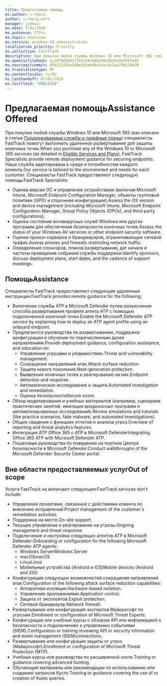 ```yaml
---
title: Предлагаемая помощь
ms.author: v-rberg
author: v-rberg-msft
manager: jimmuir
ms.date: 7/01/2020
ms.audience: ITPro
ms.topic: overview
ms.service: windows-10-administration
localization_priority: Priority
ms.collection: FastTrack
description: При покупке любой службы Windows 10 или Microsoft 365 специалисты FastTrack помогут выполнить удаленное развертывание для защиты конечных точек. Наша служба адаптирована к среде и потребностям каждого клиента.
ms.openlocfilehash: ec29f863b01ffb312b7b8b299580e5e38f60fa9d
ms.sourcegitcommit: 850211891e549e582e649a1dacdc2aa79b520b39
ms.translationtype: MT
ms.contentlocale: ru-RU
ms.lasthandoff: 07/01/2020
ms.locfileid: "45011529"
---
```

# <a name="assistance-offered"></a><span data-ttu-id="1c1e7-104">Предлагаемая помощь</span><span class="sxs-lookup"><span data-stu-id="1c1e7-104">Assistance Offered</span></span>  

<span data-ttu-id="1c1e7-105">При покупке любой службы Windows 10 или Microsoft 365 (как описано в статье [Поддерживаемые службы и тарифные планы](M365-eligible-services-and-plans.md)) специалисты FastTrack помогут выполнить удаленное развертывание для защиты конечных точек.</span><span class="sxs-lookup"><span data-stu-id="1c1e7-105">When you purchase any of the Windows 10 or Microsoft 365 services (as detailed in [Eligible Services and Plans](M365-eligible-services-and-plans.md)), FastTrack Specialists provide remote deployment guidance for securing endpoints.</span></span> <span data-ttu-id="1c1e7-106">Наша служба адаптирована к среде и потребностям каждого клиента.</span><span class="sxs-lookup"><span data-stu-id="1c1e7-106">Our service is tailored to the environment and needs for each customer.</span></span> <span data-ttu-id="1c1e7-107">Специалисты FastTrack предоставляют следующую помощь:</span><span class="sxs-lookup"><span data-stu-id="1c1e7-107">FastTrack Specialists:</span></span>
- <span data-ttu-id="1c1e7-108">Оценка версии ОС и управление устройствами (включая Microsoft Intune, Microsoft Endpoint Configuration Manager, объекты групповой политики (GPO) и сторонние конфигурации).</span><span class="sxs-lookup"><span data-stu-id="1c1e7-108">Assess the OS version and device management (including Microsoft Intune, Microsoft Endpoint Configuration Manager, Group Policy Objects (GPOs), and third-party configurations).</span></span>
- <span data-ttu-id="1c1e7-109">Оценка состояния антивирусных служб Windows или других программ для обеспечения безопасности конечных точек.</span><span class="sxs-lookup"><span data-stu-id="1c1e7-109">Assess the status of your Windows AV services or other endpoint security software.</span></span>
- <span data-ttu-id="1c1e7-110">Оценка прокси-серверов и брандмауэров, ограничивающих сетевой трафик.</span><span class="sxs-lookup"><span data-stu-id="1c1e7-110">Assess proxies and firewalls restricting network traffic.</span></span>
- <span data-ttu-id="1c1e7-111">Определение спонсоров, планов развертывания, дат начала и частоты проведения собраний службы поддержки.</span><span class="sxs-lookup"><span data-stu-id="1c1e7-111">Identify sponsors, discuss deployment plans, start dates, and the cadence of support meetings.</span></span>

## <a name="assistance"></a><span data-ttu-id="1c1e7-112">Помощь</span><span class="sxs-lookup"><span data-stu-id="1c1e7-112">Assistance</span></span>

<span data-ttu-id="1c1e7-113">Специалисты FastTrack предоставляют следующие удаленные инструкции:</span><span class="sxs-lookup"><span data-stu-id="1c1e7-113">FastTrack provides remote guidance for the following:</span></span>
- <span data-ttu-id="1c1e7-114">Включение службы ATP в Microsoft Defender путем разъяснения способа развертывания профиля агента ATP с помощью подключенной конечной точки.</span><span class="sxs-lookup"><span data-stu-id="1c1e7-114">Enable the Microsoft Defender ATP service by explaining how to deploy an ATP agent profile using an onboard endpoint.</span></span>
- <span data-ttu-id="1c1e7-115">Предлагаются руководства по развертыванию, поддержка конфигурации и обучение по перечисленным далее направлениям.</span><span class="sxs-lookup"><span data-stu-id="1c1e7-115">Provide deployment guidance, configuration assistance, and education on:</span></span>
    - <span data-ttu-id="1c1e7-116">Управление угрозами и уязвимостями.</span><span class="sxs-lookup"><span data-stu-id="1c1e7-116">Threat and vulnerability management.</span></span>
    - <span data-ttu-id="1c1e7-117">Сокращение направлений атак.</span><span class="sxs-lookup"><span data-stu-id="1c1e7-117">Attack surface reduction.</span></span>
    - <span data-ttu-id="1c1e7-118">Защита нового поколения.</span><span class="sxs-lookup"><span data-stu-id="1c1e7-118">Next-generation protection.</span></span>
    - <span data-ttu-id="1c1e7-119">Выявление конечных точек и реагирование на них.</span><span class="sxs-lookup"><span data-stu-id="1c1e7-119">Endpoint detection and response.</span></span>
    - <span data-ttu-id="1c1e7-120">Автоматическое исследование и защита.</span><span class="sxs-lookup"><span data-stu-id="1c1e7-120">Automated investigation and remediation.</span></span>
    - <span data-ttu-id="1c1e7-121">Оценка безопасности</span><span class="sxs-lookup"><span data-stu-id="1c1e7-121">Secure score.</span></span>
- <span data-ttu-id="1c1e7-122">Обзор моделирования и учебных материалов (например, сценариев практических занятий, имитации вредоносных программ и автоматизированных исследований).</span><span class="sxs-lookup"><span data-stu-id="1c1e7-122">Review simulations and tutorials (like practice scenarios, fake malware, and automated investigations).</span></span>
- <span data-ttu-id="1c1e7-123">Общие сведения о функциях отчетов и анализа угроз.</span><span class="sxs-lookup"><span data-stu-id="1c1e7-123">Overview of reporting and threat analytics features.</span></span>
- <span data-ttu-id="1c1e7-124">Интеграция ATP Office 365 с ATP в Microsoft Defender</span><span class="sxs-lookup"><span data-stu-id="1c1e7-124">Integrating Office 365 ATP with Microsoft Defender ATP.</span></span>
- <span data-ttu-id="1c1e7-125">Пошаговые руководства по поведению на портале Центра безопасности в Microsoft Defender.</span><span class="sxs-lookup"><span data-stu-id="1c1e7-125">Conduct walkthroughs of the Microsoft Defender Security Center portal.</span></span>

## <a name="out-of-scope"></a><span data-ttu-id="1c1e7-126">Вне области предоставляемых услуг</span><span class="sxs-lookup"><span data-stu-id="1c1e7-126">Out of scope</span></span>

<span data-ttu-id="1c1e7-127">Услуги FastTrack не включают следующее:</span><span class="sxs-lookup"><span data-stu-id="1c1e7-127">FastTrack services don't include:</span></span>
- <span data-ttu-id="1c1e7-128">Управление проектами, связанное с действиями клиента по внесению исправлений.</span><span class="sxs-lookup"><span data-stu-id="1c1e7-128">Project management of the customer's remediation activities.</span></span>
- <span data-ttu-id="1c1e7-129">Поддержка на месте.</span><span class="sxs-lookup"><span data-stu-id="1c1e7-129">On-site support.</span></span>
- <span data-ttu-id="1c1e7-130">Текущее управление и реагирование на угрозы.</span><span class="sxs-lookup"><span data-stu-id="1c1e7-130">Ongoing management and threat response.</span></span>
- <span data-ttu-id="1c1e7-131">Подключение и настройка следующих агентов ATP в Microsoft Defender:</span><span class="sxs-lookup"><span data-stu-id="1c1e7-131">Onboarding or configuration for the following Microsoft Defender ATP agents:</span></span>
   - <span data-ttu-id="1c1e7-132">Windows Server</span><span class="sxs-lookup"><span data-stu-id="1c1e7-132">Windows Server</span></span>
   - <span data-ttu-id="1c1e7-133">macOS</span><span class="sxs-lookup"><span data-stu-id="1c1e7-133">macOS</span></span>
   - <span data-ttu-id="1c1e7-134">Linux</span><span class="sxs-lookup"><span data-stu-id="1c1e7-134">Linux</span></span>
   - <span data-ttu-id="1c1e7-135">Мобильные устройства (Android и iOS)</span><span class="sxs-lookup"><span data-stu-id="1c1e7-135">Mobile devices (Android and iOS)</span></span>
- <span data-ttu-id="1c1e7-136">Конфигурация следующих возможностей сокращения направлений атак:</span><span class="sxs-lookup"><span data-stu-id="1c1e7-136">Configuration of the following attack surface reduction capabilities:</span></span>
    - <span data-ttu-id="1c1e7-137">Аппаратная изоляция.</span><span class="sxs-lookup"><span data-stu-id="1c1e7-137">Hardware-based isolation.</span></span>
    - <span data-ttu-id="1c1e7-138">Управление приложениями.</span><span class="sxs-lookup"><span data-stu-id="1c1e7-138">Application control.</span></span>
    - <span data-ttu-id="1c1e7-139">Защита от эксплойтов.</span><span class="sxs-lookup"><span data-stu-id="1c1e7-139">Exploit protection.</span></span>
    - <span data-ttu-id="1c1e7-140">Сетевой брандмауэр.</span><span class="sxs-lookup"><span data-stu-id="1c1e7-140">Network firewall.</span></span>
- <span data-ttu-id="1c1e7-141">Развертывание или конфигурация экспертов Майкрософт по угрозам.</span><span class="sxs-lookup"><span data-stu-id="1c1e7-141">Enrollment or configuration of Microsoft Threat Experts.</span></span>
- <span data-ttu-id="1c1e7-142">Конфигурация или учебные курсы с обзором API или информацией о безопасности и подключениях к управлению событиями (SIEM).</span><span class="sxs-lookup"><span data-stu-id="1c1e7-142">Configuration or training reviewing API or security information and event management (SIEM)connections.</span></span>
- <span data-ttu-id="1c1e7-143">Развертывание или конфигурация защиты от угроз (Майкрософт).</span><span class="sxs-lookup"><span data-stu-id="1c1e7-143">Enrollment or configuration of Microsoft Threat Protection (MTP).</span></span>
- <span data-ttu-id="1c1e7-144">Учебные курсы или руководства по расширенной охоте.</span><span class="sxs-lookup"><span data-stu-id="1c1e7-144">Training or guidance covering advanced hunting.</span></span>
- <span data-ttu-id="1c1e7-145">Обучающие материалы или рекомендации по использованию или созданию запросов Кусто.</span><span class="sxs-lookup"><span data-stu-id="1c1e7-145">Training or guidance covering the use of or creation of Kusto queries.</span></span>
